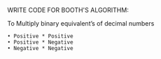 WRITE CODE FOR BOOTH'S ALGORITHM:

To Multiply binary equivalent’s of decimal numbers

    • Positive * Positive
    • Positive * Negative
    • Negative * Negative